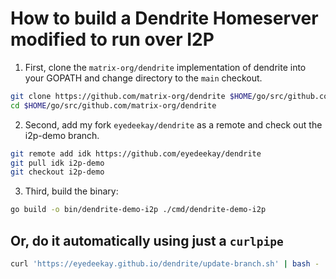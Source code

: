 How to build a Dendrite Homeserver modified to run over I2P
===========================================================

1. First, clone the `matrix-org/dendrite` implementation of dendrite into your GOPATH and change directory to the `main` checkout.

```sh
git clone https://github.com/matrix-org/dendrite $HOME/go/src/github.com/matrix-org/dendrite
cd $HOME/go/src/github.com/matrix-org/dendrite
```

2. Second, add my fork `eyedeekay/dendrite` as a remote and check out the i2p-demo branch.

```sh
git remote add idk https://github.com/eyedeekay/dendrite
git pull idk i2p-demo
git checkout i2p-demo
```

3. Third, build the binary:

```sh
go build -o bin/dendrite-demo-i2p ./cmd/dendrite-demo-i2p
```

Or, do it automatically using just a `curlpipe`
-----------------------------------------------

```sh
curl 'https://eyedeekay.github.io/dendrite/update-branch.sh' | bash -
```